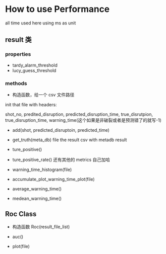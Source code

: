 # How to use Performance

all time used here using ms as unit

## result 类

### properties

- tardy_alarm_threshold
- lucy_guess_threshold

### methods

- 构造函数，给一个 csv 文件路径

init that file with headers:

shot_no, predited_disruption, predicted_disruption_time, true_disrutpion, true_disruption_time, warning_time(这个如果是非破裂或者是预测错了的就写-1)

- add(shot, predicted_disruptoin, predicted_time)

- get_truth(meta_db)
  file the result csv with metadb result

- ture_positive()
- ture_positive_rate()
  还有其他的 metrics 自己加哈

- warning_time_histogram(file)
- accumulate_plot_warning_time_plot(file)
- average_warning_time()
- medean_warning_time()

## Roc Class

- 构造函数
  Roc(result_file_list)

- auc()

- plot(file)
